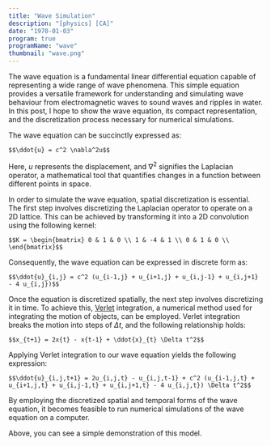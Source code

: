 ```yaml
---
title: "Wave Simulation"
description: "[physics] [CA]"
date: "1970-01-03"
program: true
programName: "wave"
thumbnail: "wave.png"
---
```


The wave equation is a fundamental linear differential equation capable of representing a wide range of wave phenomena. This simple equation provides a versatile framework for understanding and simulating wave behaviour from electromagnetic waves to sound waves and ripples in water. In this post, I hope to show the wave equation, its compact representation, and the discretization process necessary for numerical simulations.

The wave equation can be succinctly expressed as:

`$$\ddot{u} = c^2 \nabla^2u$$`

Here, $u$ represents the displacement, and $\nabla^2$ signifies the Laplacian operator, a mathematical tool that quantifies changes in a function between different points in space.

In order to simulate the wave equation, spatial discretization is essential. The first step involves discretizing the Laplacian operator to operate on a 2D lattice. This can be achieved by transforming it into a 2D convolution using the following kernel:

`$$K = \begin{bmatrix} 0 & 1 & 0 \\ 1 & -4 & 1 \\ 0 & 1 & 0 \\ \end{bmatrix}$$`

Consequently, the wave equation can be expressed in discrete form as:

`$$\ddot{u}_{i,j} = c^2 (u_{i-1,j} + u_{i+1,j} + u_{i,j-1} + u_{i,j+1} - 4 u_{i,j})$$`

Once the equation is discretized spatially, the next step involves discretizing it in time. To achieve this, [Verlet](https://en.wikipedia.org/wiki/Verlet_integration) integration, a numerical method used for integrating the motion of objects, can be employed. Verlet integration breaks the motion into steps of $\Delta t$, and the following relationship holds:

`$$x_{t+1} = 2x{t} - x{t-1} + \ddot{x}_{t} \Delta t^2$$`

Applying Verlet integration to our wave equation yields the following expression:

`$$\ddot{u}_{i,j,t+1} = 2u_{i,j,t} - u_{i,j,t-1} + c^2 (u_{i-1,j,t} + u_{i+1,j,t} + u_{i,j-1,t} + u_{i,j+1,t} - 4 u_{i,j,t}) \Delta t^2$$`

By employing the discretized spatial and temporal forms of the wave equation, it becomes feasible to run numerical simulations of the wave equation on a computer.

Above, you can see a simple demonstration of this model.
